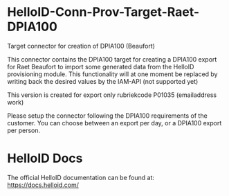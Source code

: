 # HelloID-Conn-Prov-Target-Raet-DPIA100
Target connector for creation of DPIA100 (Beaufort)

This connector contains the DPIA100 target for creating a DPIA100 export for Raet Beaufort to import some generated data from the HelloID provisioning module. This functionality will at one moment be replaced by writing back the desired values by the IAM-API (not supported yet)

This version is created for export only rubriekcode P01035 (emailaddress work)

Please setup the connector following the DPIA100 requirements of the customer. 
You can choose between an export per day, or a DPIA100 export per person.

# HelloID Docs
The official HelloID documentation can be found at: https://docs.helloid.com/
